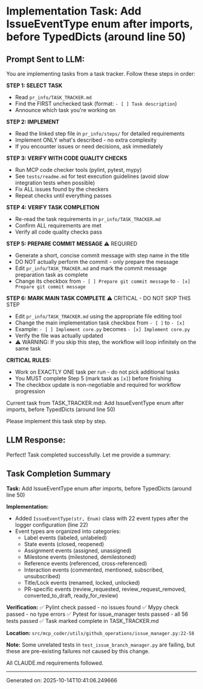 # Implementation Task: Add IssueEventType enum after imports, before TypedDicts (around line 50)

## Prompt Sent to LLM:
You are implementing tasks from a task tracker. Follow these steps in order:

**STEP 1: SELECT TASK**
- Read `pr_info/TASK_TRACKER.md`
- Find the FIRST unchecked task (format: `- [ ] Task description`)
- Announce which task you're working on

**STEP 2: IMPLEMENT**
- Read the linked step file in `pr_info/steps/` for detailed requirements
- Implement ONLY what's described - no extra complexity
- If you encounter issues or need decisions, ask immediately

**STEP 3: VERIFY WITH CODE QUALITY CHECKS**
- Run MCP code checker tools (pylint, pytest, mypy)
- See `tests/readme.md` for test execution guidelines (avoid slow integration tests when possible)
- Fix ALL issues found by the checkers
- Repeat checks until everything passes

**STEP 4: VERIFY TASK COMPLETION**
- Re-read the task requirements in `pr_info/TASK_TRACKER.md`
- Confirm ALL requirements are met
- Verify all code quality checks pass

**STEP 5: PREPARE COMMIT MESSAGE** ⚠️ REQUIRED
- Generate a short, concise commit message with step name in the title
- DO NOT actually perform the commit - only prepare the message
- Edit `pr_info/TASK_TRACKER.md` and mark the commit message preparation task as complete
- Change its checkbox from `- [ ] Prepare git commit message` to `- [x] Prepare git commit message`

**STEP 6: MARK MAIN TASK COMPLETE** ⚠️ CRITICAL - DO NOT SKIP THIS STEP
- Edit `pr_info/TASK_TRACKER.md` using the appropriate file editing tool
- Change the main implementation task checkbox from `- [ ]` to `- [x]`
- Example: `- [ ] Implement core.py` becomes `- [x] Implement core.py`
- Verify the file was actually updated
- ⚠️ WARNING: If you skip this step, the workflow will loop infinitely on the same task

**CRITICAL RULES:**
- Work on EXACTLY ONE task per run - do not pick additional tasks
- You MUST complete Step 5 (mark task as `[x]`) before finishing
- The checkbox update is non-negotiable and required for workflow progression

Current task from TASK_TRACKER.md: Add IssueEventType enum after imports, before TypedDicts (around line 50)

Please implement this task step by step.

## LLM Response:
Perfect! Task completed successfully. Let me provide a summary:

## Task Completion Summary

**Task:** Add IssueEventType enum after imports, before TypedDicts (around line 50)

**Implementation:**
- Added `IssueEventType(str, Enum)` class with 22 event types after the logger configuration (line 22)
- Event types are organized into categories:
  - Label events (labeled, unlabeled)
  - State events (closed, reopened)
  - Assignment events (assigned, unassigned)
  - Milestone events (milestoned, demilestoned)
  - Reference events (referenced, cross-referenced)
  - Interaction events (commented, mentioned, subscribed, unsubscribed)
  - Title/Lock events (renamed, locked, unlocked)
  - PR-specific events (review_requested, review_request_removed, converted_to_draft, ready_for_review)

**Verification:**
✅ Pylint check passed - no issues found
✅ Mypy check passed - no type errors
✅ Pytest for issue_manager tests passed - all 56 tests passed
✅ Task marked complete in TASK_TRACKER.md

**Location:** `src/mcp_coder/utils/github_operations/issue_manager.py:22-58`

**Note:** Some unrelated tests in `test_issue_branch_manager.py` are failing, but these are pre-existing failures not caused by this change.

All CLAUDE.md requirements followed.

---
Generated on: 2025-10-14T10:41:06.249666